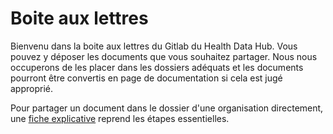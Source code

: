 # Boite aux lettres
<!-- SPDX-License-Identifier: MPL-2.0 -->

Bienvenu dans la boite aux lettres du Gitlab du Health Data Hub. Vous pouvez y déposer les documents que vous souhaitez partager. Nous nous occuperons de les placer dans les dossiers adéquats et les documents pourront être convertis en page de documentation si cela est jugé approprié. 

Pour partager un document dans le dossier d'une organisation directement, une [fiche explicative](../contribuer/Guide_contribution/partage_document.md) reprend les étapes essentielles. 
